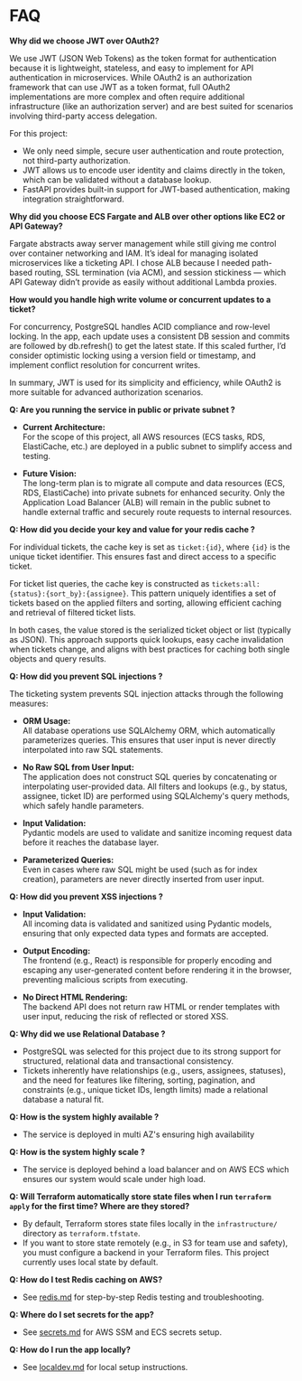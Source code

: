 # FAQ

**Why did we choose JWT over OAuth2?**

We use JWT (JSON Web Tokens) as the token format for authentication because it is lightweight, stateless, and easy to implement for API authentication in microservices. 
While OAuth2 is an authorization framework that can use JWT as a token format, full OAuth2 implementations are more complex and often require additional infrastructure (like an authorization server) and are best suited for scenarios involving third-party access delegation.

For this project:
- We only need simple, secure user authentication and route protection, not third-party authorization.
- JWT allows us to encode user identity and claims directly in the token, which can be validated without a database lookup.
- FastAPI provides built-in support for JWT-based authentication, making integration straightforward.

**Why did you choose ECS Fargate and ALB over other options like EC2 or API Gateway?**

Fargate abstracts away server management while still giving me control over container networking and IAM. 
It’s ideal for managing isolated microservices like a ticketing API. I chose ALB because I needed path-based routing, SSL termination (via ACM), and session stickiness — which API Gateway didn’t provide as easily without additional Lambda proxies.

**How would you handle high write volume or concurrent updates to a ticket?**

For concurrency, PostgreSQL handles ACID compliance and row-level locking. In the app, each update uses a consistent DB session and commits are followed by db.refresh() to get the latest state. 
If this scaled further, I’d consider optimistic locking using a version field or timestamp, and implement conflict resolution for concurrent writes.

In summary, JWT is used for its simplicity and efficiency, while OAuth2 is more suitable for advanced authorization scenarios.

**Q: Are you running the service in public or private subnet  ?**
- **Current Architecture:**  
  For the scope of this project, all AWS resources (ECS tasks, RDS, ElastiCache, etc.) are deployed in a public subnet to simplify access and testing.

- **Future Vision:**  
  The long-term plan is to migrate all compute and data resources (ECS, RDS, ElastiCache) into private subnets for enhanced security. Only the Application Load Balancer (ALB) will remain in the public subnet to handle external traffic and securely route requests to internal resources.

**Q: How did you decide your key and value for your redis cache ?**

For individual tickets, the cache key is set as `ticket:{id}`, where `{id}` is the unique ticket identifier. This ensures fast and direct access to a specific ticket.

For ticket list queries, the cache key is constructed as `tickets:all:{status}:{sort_by}:{assignee}`. This pattern uniquely identifies a set of tickets based on the applied filters and sorting, allowing efficient caching and retrieval of filtered ticket lists.

In both cases, the value stored is the serialized ticket object or list (typically as JSON). This approach supports quick lookups, easy cache invalidation when tickets change, and aligns with best practices for caching both single objects and query results.

**Q: How did you prevent SQL injections ?**

The ticketing system prevents SQL injection attacks through the following measures:

- **ORM Usage:**  
  All database operations use SQLAlchemy ORM, which automatically parameterizes queries. This ensures that user input is never directly interpolated into raw SQL statements.

- **No Raw SQL from User Input:**  
  The application does not construct SQL queries by concatenating or interpolating user-provided data. All filters and lookups (e.g., by status, assignee, ticket ID) are performed using SQLAlchemy's query methods, which safely handle parameters.

- **Input Validation:**  
  Pydantic models are used to validate and sanitize incoming request data before it reaches the database layer.

- **Parameterized Queries:**  
  Even in cases where raw SQL might be used (such as for index creation), parameters are never directly inserted from user input.

**Q: How did you prevent XSS injections ?**

- **Input Validation:**  
  All incoming data is validated and sanitized using Pydantic models, ensuring that only expected data types and formats are accepted.

- **Output Encoding:**  
  The frontend (e.g., React) is responsible for properly encoding and escaping any user-generated content before rendering it in the browser, preventing malicious scripts from executing.

- **No Direct HTML Rendering:**  
  The backend API does not return raw HTML or render templates with user input, reducing the risk of reflected or stored XSS.

**Q: Why did we use Relational Database ?**
- PostgreSQL was selected for this project due to its strong support for structured, relational data and transactional consistency.
- Tickets inherently have relationships (e.g., users, assignees, statuses), and the need for features like filtering, sorting, pagination, and constraints (e.g., unique ticket IDs, length limits) made a relational database a natural fit.

**Q: How is the system highly available ?**
- The service is deployed in multi AZ's ensuring high availability  

**Q: How is the system highly scale ?**
- The service is deployed behind a load balancer and on AWS ECS which ensures our system would scale under high load.

**Q: Will Terraform automatically store state files when I run `terraform apply` for the first time? Where are they stored?**
- By default, Terraform stores state files locally in the `infrastructure/` directory as `terraform.tfstate`.
- If you want to store state remotely (e.g., in S3 for team use and safety), you must configure a backend in your Terraform files. This project currently uses local state by default.

**Q: How do I test Redis caching on AWS?**
- See [redis.md](./redis.md) for step-by-step Redis testing and troubleshooting.

**Q: Where do I set secrets for the app?**
- See [secrets.md](./secrets.md) for AWS SSM and ECS secrets setup.

**Q: How do I run the app locally?**
- See [localdev.md](./localdev.md) for local setup instructions.
